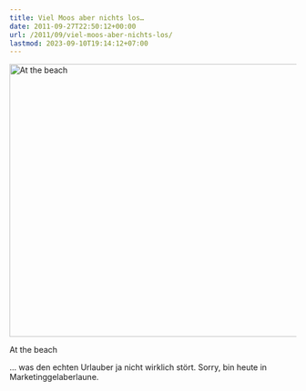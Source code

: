 ```yaml
---
title: Viel Moos aber nichts los…
date: 2011-09-27T22:50:12+00:00
url: /2011/09/viel-moos-aber-nichts-los/
lastmod: 2023-09-10T19:14:12+07:00
---
```

<div class="media image">
  <a href="http://www.flickr.com/photos/schreibblogade/6191521381/" title="At the beach by Patrick Kollitsch, on Flickr"><img src="//farm7.static.flickr.com/6171/6191521381_57fa4f5439_z.jpg" width="640" height="480" alt="At the beach" /></a></p>

  <p>
    At the beach
  </p>
</div>

... was den echten Urlauber ja nicht wirklich stört. Sorry, bin heute in Marketinggelaberlaune.
